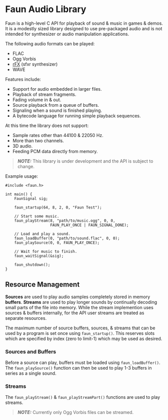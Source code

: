 Faun Audio Library
==================

Faun is a high-level C API for playback of sound & music in games & demos.
It is a modestly sized library designed to use pre-packaged audio and is not
intended for synthesizer or audio manipulation applications.

The following audio formats can be played:
  - FLAC
  - Ogg Vorbis
  - [rFX][] (sfxr synthesizer)
  - WAVE

Features include:
  - Support for audio embedded in larger files.
  - Playback of stream fragments.
  - Fading volume in & out.
  - Source playback from a queue of buffers.
  - Signaling when a sound is finished playing.
  - A bytecode language for running simple playback sequences.

At this time the library does not support:
  - Sample rates other than 44100 & 22050 Hz.
  - More than two channels.
  - 3D audio.
  - Feeding PCM data directly from memory.

> _**NOTE:**_ This library is under development and the API is subject to
> change.

Example usage:

    #include <faun.h>

    int main() {
        FaunSignal sig;

        faun_startup(64, 8, 2, 0, "Faun Test");

        // Start some music.
        faun_playStream(8, "path/to/music.ogg", 0, 0,
                        FAUN_PLAY_ONCE | FAUN_SIGNAL_DONE);

        // Load and play a sound.
        faun_loadBuffer(0, "path/to/sound.flac", 0, 0);
        faun_playSource(0, 0, FAUN_PLAY_ONCE);

        // Wait for music to finish.
        faun_waitSignal(&sig);

        faun_shutdown();
    }

Resource Management
-------------------

**Sources** are used to play audio samples completely stored in memory
**buffers**.  **Streams** are used to play longer sounds by continually
decoding small parts of the file into memory.  While the stream implemention
uses sources & buffers internally, for the API user streams are treated as
separate resources.

The maximum number of source buffers, sources, & streams that can be used by
a program is set once using `faun_startup()`.  This reserves slots which are
specified by index (zero to limit-1) which may be used as desired.

### Sources and Buffers

Before a source can play, buffers must be loaded using `faun_loadBuffer()`.
The `faun_playSource()` function can then be used to play 1-3 buffers in series
as a single sound.

### Streams

The `faun_playStream()` & `faun_playStreamPart()` functions are used to play
streams.

> _**NOTE:**_ Currently only Ogg Vorbis files can be streamed.


[rFX]: https://raylibtech.itch.io/rfxgen
